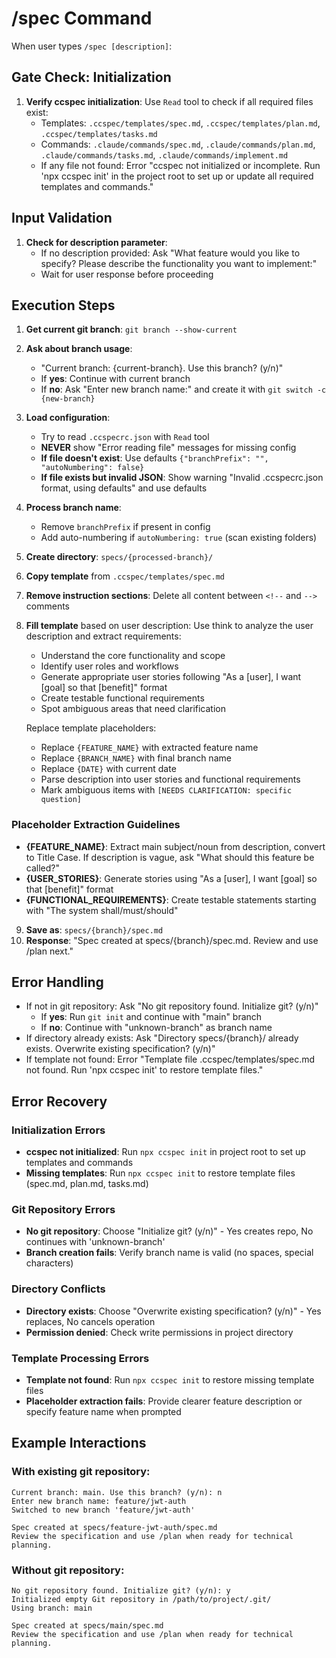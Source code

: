# /spec Command

When user types `/spec [description]`:

## Gate Check: Initialization

1. **Verify ccspec initialization**: Use `Read` tool to check if all required files exist:
   - Templates: `.ccspec/templates/spec.md`, `.ccspec/templates/plan.md`, `.ccspec/templates/tasks.md`
   - Commands: `.claude/commands/spec.md`, `.claude/commands/plan.md`, `.claude/commands/tasks.md`, `.claude/commands/implement.md`
   - If any file not found: Error "ccspec not initialized or incomplete. Run 'npx ccspec init' in the project root to set up or update all required templates and commands."

## Input Validation

1. **Check for description parameter**:
   - If no description provided: Ask "What feature would you like to specify? Please describe the functionality you want to implement:"
   - Wait for user response before proceeding

## Execution Steps

1. **Get current git branch**: `git branch --show-current`
2. **Ask about branch usage**:
   - "Current branch: {current-branch}. Use this branch? (y/n)"
   - If **yes**: Continue with current branch
   - If **no**: Ask "Enter new branch name:" and create it with `git switch -c {new-branch}`
3. **Load configuration**:
   - Try to read `.ccspecrc.json` with `Read` tool
   - **NEVER** show "Error reading file" messages for missing config
   - **If file doesn't exist**: Use defaults `{"branchPrefix": "", "autoNumbering": false}`
   - **If file exists but invalid JSON**: Show warning "Invalid .ccspecrc.json format, using defaults" and use defaults
4. **Process branch name**:
   - Remove `branchPrefix` if present in config
   - Add auto-numbering if `autoNumbering: true` (scan existing folders)
5. **Create directory**: `specs/{processed-branch}/`
6. **Copy template** from `.ccspec/templates/spec.md`
7. **Remove instruction sections**: Delete all content between `<!--` and `-->` comments
8. **Fill template** based on user description:
   Use think to analyze the user description and extract requirements:
   - Understand the core functionality and scope
   - Identify user roles and workflows
   - Generate appropriate user stories following "As a [user], I want [goal] so that [benefit]" format
   - Create testable functional requirements
   - Spot ambiguous areas that need clarification

   Replace template placeholders:
   - Replace `{FEATURE_NAME}` with extracted feature name
   - Replace `{BRANCH_NAME}` with final branch name
   - Replace `{DATE}` with current date
   - Parse description into user stories and functional requirements
   - Mark ambiguous items with `[NEEDS CLARIFICATION: specific question]`

### Placeholder Extraction Guidelines
- **{FEATURE_NAME}**: Extract main subject/noun from description, convert to Title Case. If description is vague, ask "What should this feature be called?"
- **{USER_STORIES}**: Generate stories using "As a [user], I want [goal] so that [benefit]" format
- **{FUNCTIONAL_REQUIREMENTS}**: Create testable statements starting with "The system shall/must/should"
9. **Save as**: `specs/{branch}/spec.md`
10. **Response**: "Spec created at specs/{branch}/spec.md. Review and use /plan next."


## Error Handling
- If not in git repository: Ask "No git repository found. Initialize git? (y/n)"
  - If **yes**: Run `git init` and continue with "main" branch
  - If **no**: Continue with "unknown-branch" as branch name
- If directory already exists: Ask "Directory specs/{branch}/ already exists. Overwrite existing specification? (y/n)"
- If template not found: Error "Template file .ccspec/templates/spec.md not found. Run 'npx ccspec init' to restore template files."

## Error Recovery

### Initialization Errors
- **ccspec not initialized**: Run `npx ccspec init` in project root to set up templates and commands
- **Missing templates**: Run `npx ccspec init` to restore template files (spec.md, plan.md, tasks.md)

### Git Repository Errors
- **No git repository**: Choose "Initialize git? (y/n)" - Yes creates repo, No continues with 'unknown-branch'
- **Branch creation fails**: Verify branch name is valid (no spaces, special characters)

### Directory Conflicts
- **Directory exists**: Choose "Overwrite existing specification? (y/n)" - Yes replaces, No cancels operation
- **Permission denied**: Check write permissions in project directory

### Template Processing Errors
- **Template not found**: Run `npx ccspec init` to restore missing template files
- **Placeholder extraction fails**: Provide clearer feature description or specify feature name when prompted

## Example Interactions

### With existing git repository:
```
Current branch: main. Use this branch? (y/n): n
Enter new branch name: feature/jwt-auth
Switched to new branch 'feature/jwt-auth'

Spec created at specs/feature-jwt-auth/spec.md
Review the specification and use /plan when ready for technical planning.
```

### Without git repository:
```
No git repository found. Initialize git? (y/n): y
Initialized empty Git repository in /path/to/project/.git/
Using branch: main

Spec created at specs/main/spec.md
Review the specification and use /plan when ready for technical planning.
```
